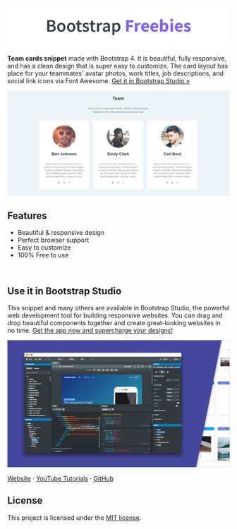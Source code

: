 

[![Bootstrap Freebies](/readme-images/github-bootstrap-freebies.png)](https://github.com/topics/bootstrap-freebies/) 

**Team cards snippet** made with Bootstrap 4. It is beautiful, fully responsive, and has a clean design that is super easy to customize. The card layout has place for your teammates' avatar photos, work titles, job descriptions, and social link icons via Font Awesome. [Get it in Bootstrap Studio &raquo;](https://bootstrapstudio.io)

[![Team Cards](/readme-images/screenshot.png)](https://bootstrapstudio.io) 

## Features

* Beautiful & responsive design
* Perfect browser support
* Easy to customize
* 100% Free to use

<br>

## Use it in Bootstrap Studio

This snippet and many others are available in Bootstrap Studio, the powerful web development tool for building responsive websites. You can drag and drop beautiful components together and create great-looking websites in no time. [Get the app now and supercharge your designs!](https://bootstrapstudio.io)

[![Bootstrap Studio Banner](/readme-images/bootstrap-studio-banner.jpg)](https://bootstrapstudio.io/)

[Website](https://bootstrapstudio.io/) &middot; [YouTube Tutorials](https://www.youtube.com/BootstrapStudioApp) &middot; [GitHub](https://github.com/bootstrapstudio) 

## License

This project is licensed under the [MIT license](LICENSE).